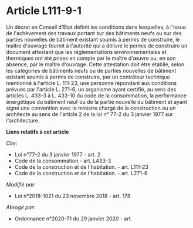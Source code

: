 # Article L111-9-1

Un décret en Conseil d'Etat définit les conditions dans lesquelles, à l'issue de l'achèvement des travaux portant sur des
bâtiments neufs ou sur des parties nouvelles de bâtiment existant soumis à permis de construire, le maître d'ouvrage fournit
à l'autorité qui a délivré le permis de construire un document attestant que les réglementations environnementales et
thermiques ont été prises en compte par le maître d'œuvre ou, en son absence, par le maître d'ouvrage. Cette attestation doit
être établie, selon les catégories de bâtiments neufs ou de parties nouvelles de bâtiment existant soumis à permis de
construire, par un contrôleur technique mentionné à l'article L. 111-23, une personne répondant aux conditions prévues par
l'article L. 271-6, un organisme ayant certifié, au sens des articles L. 433-3 à L. 433-10 du code de la consommation, la
performance énergétique du bâtiment neuf ou de la partie nouvelle du bâtiment et ayant signé une convention avec le ministre
chargé de la construction ou un architecte au sens de l'article 2 de la loi n° 77-2 du 3 janvier 1977 sur l'architecture.

**Liens relatifs à cet article**

_Cite_:

  - Loi n°77-2 du 3 janvier 1977 - art. 2
  - Code de la consommation - art. L433-3
  - Code de la construction et de l'habitation. - art. L111-23
  - Code de la construction et de l'habitation. - art. L271-6

_Modifié par_:

  - Loi n°2018-1021 du 23 novembre 2018 - art. 178

_Abrogé par_:

  - Ordonnance n°2020-71 du 29 janvier 2020 - art.
